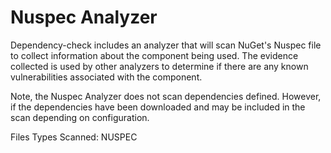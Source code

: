 Nuspec Analyzer
==============

Dependency-check includes an analyzer that will scan NuGet's Nuspec file to
collect information about the component being used. The evidence collected
is used by other analyzers to determine if there are any known vulnerabilities
associated with the component.

Note, the Nuspec Analyzer does not scan dependencies defined. However, if
the dependencies have been downloaded and may be included in the scan depending
on configuration.

Files Types Scanned: NUSPEC
